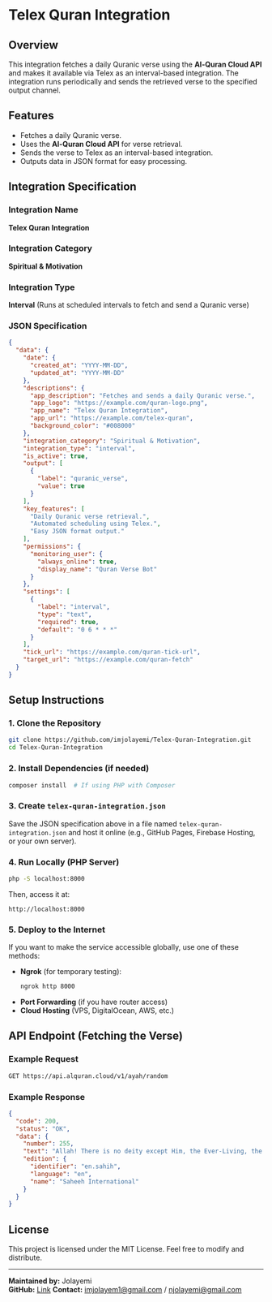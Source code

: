 # Telex Quran Integration

## Overview
This integration fetches a daily Quranic verse using the **Al-Quran Cloud API** and makes it available via Telex as an interval-based integration. The integration runs periodically and sends the retrieved verse to the specified output channel.

## Features
- Fetches a daily Quranic verse.
- Uses the **Al-Quran Cloud API** for verse retrieval.
- Sends the verse to Telex as an interval-based integration.
- Outputs data in JSON format for easy processing.

## Integration Specification

### Integration Name
**Telex Quran Integration**

### Integration Category
**Spiritual & Motivation**

### Integration Type
**Interval** (Runs at scheduled intervals to fetch and send a Quranic verse)

### JSON Specification
```json
{
  "data": {
    "date": {
      "created_at": "YYYY-MM-DD",
      "updated_at": "YYYY-MM-DD"
    },
    "descriptions": {
      "app_description": "Fetches and sends a daily Quranic verse.",
      "app_logo": "https://example.com/quran-logo.png",
      "app_name": "Telex Quran Integration",
      "app_url": "https://example.com/telex-quran",
      "background_color": "#008000"
    },
    "integration_category": "Spiritual & Motivation",
    "integration_type": "interval",
    "is_active": true,
    "output": [
      {
        "label": "quranic_verse",
        "value": true
      }
    ],
    "key_features": [
      "Daily Quranic verse retrieval.",
      "Automated scheduling using Telex.",
      "Easy JSON format output."
    ],
    "permissions": {
      "monitoring_user": {
        "always_online": true,
        "display_name": "Quran Verse Bot"
      }
    },
    "settings": [
      {
        "label": "interval",
        "type": "text",
        "required": true,
        "default": "0 6 * * *"
      }
    ],
    "tick_url": "https://example.com/quran-tick-url",
    "target_url": "https://example.com/quran-fetch"
  }
}
```

## Setup Instructions

### 1. Clone the Repository
```sh
git clone https://github.com/imjolayemi/Telex-Quran-Integration.git
cd Telex-Quran-Integration
```

### 2. Install Dependencies (if needed)
```sh
composer install  # If using PHP with Composer
```

### 3. Create `telex-quran-integration.json`
Save the JSON specification above in a file named `telex-quran-integration.json` and host it online (e.g., GitHub Pages, Firebase Hosting, or your own server).

### 4. Run Locally (PHP Server)
```sh
php -S localhost:8000
```
Then, access it at:
```
http://localhost:8000
```

### 5. Deploy to the Internet
If you want to make the service accessible globally, use one of these methods:
- **Ngrok** (for temporary testing):
  ```sh
  ngrok http 8000
  ```
- **Port Forwarding** (if you have router access)
- **Cloud Hosting** (VPS, DigitalOcean, AWS, etc.)

## API Endpoint (Fetching the Verse)

### Example Request
```sh
GET https://api.alquran.cloud/v1/ayah/random
```

### Example Response
```json
{
  "code": 200,
  "status": "OK",
  "data": {
    "number": 255,
    "text": "Allah! There is no deity except Him, the Ever-Living, the Sustainer of existence...",
    "edition": {
      "identifier": "en.sahih",
      "language": "en",
      "name": "Saheeh International"
    }
  }
}
```

## License
This project is licensed under the MIT License. Feel free to modify and distribute.

---
**Maintained by:** Jolayemi  
**GitHub:** [Link](https://github.com/imjolayemi/)
**Contact:** imjolayem1@gmail.com / njolayemi@gmail.com


